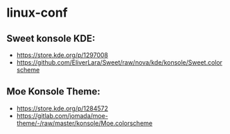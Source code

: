 # linux-conf

## Sweet konsole KDE:
 - https://store.kde.org/p/1297008
 - https://github.com/EliverLara/Sweet/raw/nova/kde/konsole/Sweet.colorscheme

## Moe Konsole Theme:
 - https://store.kde.org/p/1284572
 - https://gitlab.com/jomada/moe-theme/-/raw/master/konsole/Moe.colorscheme                                                                           
